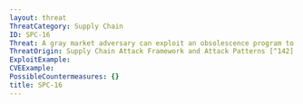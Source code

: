 ```yaml
---
layout: threat
ThreatCategory: Supply Chain
ID: SPC-16
Threat: A gray market adversary can exploit an obsolescence program to introduce replacement hardware with malware incorporated.
ThreatOrigin: Supply Chain Attack Framework and Attack Patterns [^142]
ExploitExample:
CVEExample:
PossibleCountermeasures: {}
title: SPC-16
---
```

